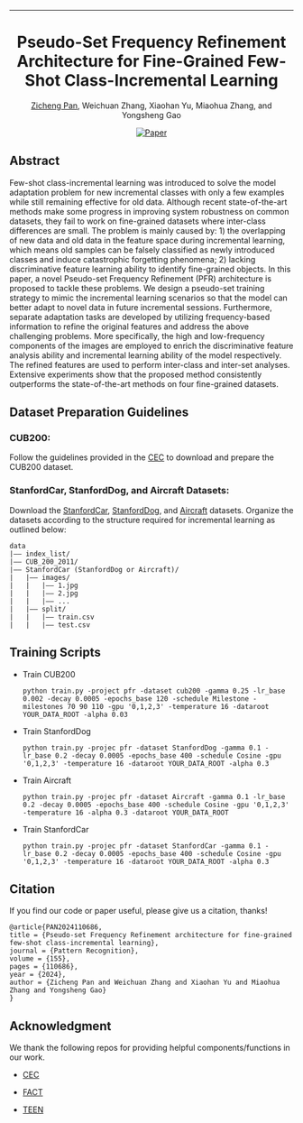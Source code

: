 ---

<div align="center">    
 
# Pseudo-Set Frequency Refinement Architecture for Fine-Grained Few-Shot Class-Incremental Learning

[Zicheng Pan](https://zichengpan.github.io/), Weichuan Zhang, Xiaohan Yu, Miaohua Zhang, and Yongsheng Gao

[![Paper](https://img.shields.io/badge/paper-Pattern%20Recognition%202024-blue)](https://www.sciencedirect.com/science/article/pii/S0031320324004370)

</div>

## Abstract
Few-shot class-incremental learning was introduced to solve the model adaptation problem for new incremental classes with only a few examples while still remaining effective for old data. Although recent state-of-the-art methods make some progress in improving system robustness on common datasets, they fail to work on fine-grained datasets where inter-class differences are small. The problem is mainly caused by: 1) the overlapping of new data and old data in the feature space during incremental learning, which means old samples can be falsely classified as newly introduced classes and induce catastrophic forgetting phenomena; 2) lacking discriminative feature learning ability to identify fine-grained objects. In this paper, a novel Pseudo-set Frequency Refinement (PFR) architecture is proposed to tackle these problems. We design a pseudo-set training strategy to mimic the incremental learning scenarios so that the model can better adapt to novel data in future incremental sessions. Furthermore, separate adaptation tasks are developed by utilizing frequency-based information to refine the original features and address the above challenging problems. More specifically, the high and low-frequency components of the images are employed to enrich the discriminative feature analysis ability and incremental learning ability of the model respectively. The refined features are used to perform inter-class and inter-set analyses. Extensive experiments show that the proposed method consistently outperforms the state-of-the-art methods on four fine-grained datasets.


## Dataset Preparation Guidelines

### CUB200:
Follow the guidelines provided in the [CEC](https://github.com/icoz69/CEC-CVPR2021) to download and prepare the CUB200 dataset.

### StanfordCar, StanfordDog, and Aircraft Datasets:
Download the [StanfordCar](https://drive.google.com/file/d/1D4nRtLncTvOHqazMe8gV9Pnz9sR0CmFS/view?usp=sharing), [StanfordDog](http://vision.stanford.edu/aditya86/ImageNetDogs/), and [Aircraft](https://www.robots.ox.ac.uk/~vgg/data/fgvc-aircraft/) datasets. Organize the datasets according to the structure required for incremental learning as outlined below:

```
data
|–– index_list/
|–– CUB_200_2011/
|–– StanfordCar (StanfordDog or Aircraft)/
|   |–– images/
|   |   |–– 1.jpg
|   |   |–– 2.jpg
|   |   |–– ...
|   |–– split/
|   |   |–– train.csv
|   |   |–– test.csv
```

## Training Scripts

- Train CUB200

    ```
    python train.py -project pfr -dataset cub200 -gamma 0.25 -lr_base 0.002 -decay 0.0005 -epochs_base 120 -schedule Milestone -milestones 70 90 110 -gpu '0,1,2,3' -temperature 16 -dataroot YOUR_DATA_ROOT -alpha 0.03
    ```
- Train StanfordDog
    ```
    python train.py -projec pfr -dataset StanfordDog -gamma 0.1 -lr_base 0.2 -decay 0.0005 -epochs_base 400 -schedule Cosine -gpu '0,1,2,3' -temperature 16 -dataroot YOUR_DATA_ROOT -alpha 0.3
    ```
- Train Aircraft
    ```
    python train.py -projec pfr -dataset Aircraft -gamma 0.1 -lr_base 0.2 -decay 0.0005 -epochs_base 400 -schedule Cosine -gpu '0,1,2,3' -temperature 16 -alpha 0.3 -dataroot YOUR_DATA_ROOT
    ```
- Train StanfordCar
    ```
    python train.py -projec pfr -dataset StanfordCar -gamma 0.1 -lr_base 0.2 -decay 0.0005 -epochs_base 400 -schedule Cosine -gpu '0,1,2,3' -temperature 16 -dataroot YOUR_DATA_ROOT -alpha 0.3
    ```

## Citation
If you find our code or paper useful, please give us a citation, thanks!
```
@article{PAN2024110686,
title = {Pseudo-set Frequency Refinement architecture for fine-grained few-shot class-incremental learning},
journal = {Pattern Recognition},
volume = {155},
pages = {110686},
year = {2024},
author = {Zicheng Pan and Weichuan Zhang and Xiaohan Yu and Miaohua Zhang and Yongsheng Gao}
}
```

## Acknowledgment
We thank the following repos for providing helpful components/functions in our work.

- [CEC](https://github.com/icoz69/CEC-CVPR2021)

- [FACT](https://github.com/zhoudw-zdw/CVPR22-Fact)

- [TEEN](https://github.com/wangkiw/TEEN)
